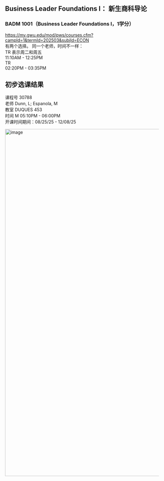 ## Business Leader Foundations I： 新生商科导论
### BADM 1001（Business Leader Foundations I，1学分）  
https://my.gwu.edu/mod/pws/courses.cfm?campId=1&termId=202503&subjId=ECON  
有两个选择。  同一个老师，时间不一样：  
TR 表示周二和周五  
11:10AM - 12:25PM    
TR   
02:20PM - 03:35PM	  


## 初步选课结果
课程号 30788    
老师 Dunn, L; Espanola, M  
教室 DUQUES 453  
时间  M 05:10PM - 06:00PM	 
开课时间期间：08/25/25 - 12/08/25  

<img width="802" height="1135" alt="image" src="https://github.com/user-attachments/assets/f50a9cf9-c908-4e59-a010-94440ca34cc2" />

